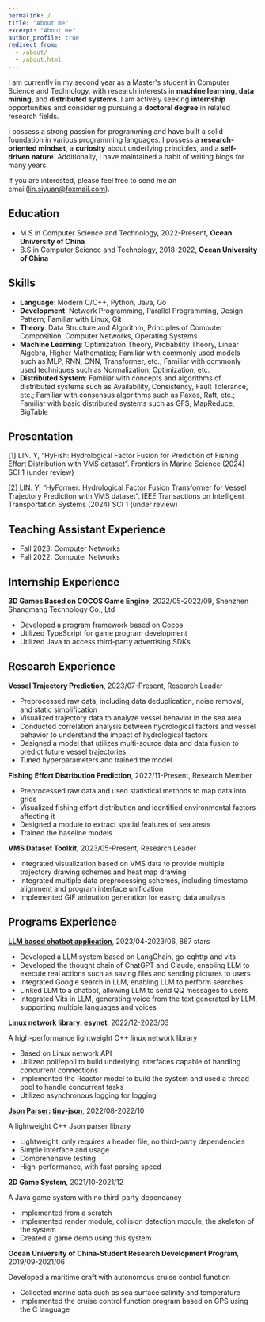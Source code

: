 ```yaml
---
permalink: /
title: "About me"
excerpt: "About me"
author_profile: true
redirect_from:
  - /about/
  - /about.html
---
```


I am currently in my second year as a Master's student in Computer Science and Technology, with research interests in **machine learning**, **data mining**, and **distributed systems**. I am actively seeking **internship** opportunities and considering pursuing a **doctoral degree** in related research fields.

I possess a strong passion for programming and have built a solid foundation in various programming languages. I possess a **research-oriented mindset**, a **curiosity** about underlying principles, and a **self-driven nature**. Additionally, I have maintained a habit of writing blogs for many years.

If you are interested, please feel free to send me an email(lin.siyuan@foxmail.com).

Education
------
- M.S in Computer Science and Technology, 2022-Present, **Ocean University of China**
- B.S in Computer Science and Technology, 2018-2022, **Ocean University of China**

Skills
------
- **Language**: Modern C/C++, Python, Java, Go
- **Development**: Network Programming, Parallel Programming, Design Pattern; Familiar with Linux, Git
- **Theory**: Data Structure and Algorithm, Principles of Computer Composition, Computer Networks, Operating Systems
- **Machine Learning**: Optimization Theory, Probability Theory, Linear Algebra, Higher Mathematics; Familiar with commonly used models such as MLP, RNN, CNN, Transformer, etc.; Familiar with commonly used techniques such as Normalization, Optimization, etc.
- **Distributed System**: Familiar with concepts and algorithms of distributed systems such as Availability, Consistency, Fault Tolerance, etc.; Familiar with consensus algorithms such as Paxos, Raft, etc.; Familiar with basic distributed systems such as GFS, MapReduce, BigTable

Presentation
------
\[1\] LIN. Y, “HyFish: Hydrological Factor Fusion for Prediction of Fishing Effort Distribution with VMS dataset”. Frontiers in Marine Science (2024) SCI 1 (under review)

\[2\] LIN. Y, “HyFormer: Hydrological Factor Fusion Transformer for Vessel Trajectory Prediction with VMS dataset”. IEEE Transactions on Intelligent Transportation Systems (2024) SCI 1 (under review)

Teaching Assistant Experience
------
- Fall 2023: Computer Networks
- Fall 2022: Computer Networks

Internship Experience
------
**3D Games Based on COCOS Game Engine**, 2022/05-2022/09, Shenzhen Shangmang Technology Co., Ltd

- Developed a program framework based on Cocos
- Utilized TypeScript for game program development
- Utilized Java to access third-party advertising SDKs

Research Experience
------
**Vessel Trajectory Prediction**, 2023/07-Present, Research Leader

- Preprocessed raw data, including data deduplication, noise removal, and static simplification
- Visualized trajectory data to analyze vessel behavior in the sea area
- Conducted correlation analysis between hydrological factors and vessel behavior to understand the impact of hydrological factors
- Designed a model that utilizes multi-source data and data fusion to predict future vessel trajectories
- Tuned hyperparameters and trained the model

**Fishing Effort Distribution Prediction**, 2022/11-Present, Research Member

- Preprocessed raw data and used statistical methods to map data into grids
- Visualized fishing effort distribution and identified environmental factors affecting it
- Designed a module to extract spatial features of sea areas
- Trained the baseline models

**VMS Dataset Toolkit**, 2023/05-Present, Research Leader

- Integrated visualization based on VMS data to provide multiple trajectory drawing schemes and heat map drawing
- Integrated multiple data preprocessing schemes, including timestamp alignment and program interface unification
- Implemented GIF animation generation for easing data analysis

Programs Experience
------
**[LLM based chatbot application](https://github.com/Syan-Lin/CyberWaifu)**, 2023/04-2023/06, 867 stars

- Developed a LLM system based on LangChain, go-cqhttp and vits
- Developed the thought chain of ChatGPT and Claude, enabling LLM to execute real actions such as saving files and sending pictures to users
- Integrated Google search in LLM, enabling LLM to perform searches
- Linked LLM to a chatbot, allowing LLM to send QQ messages to users
- Integrated Vits in LLM, generating voice from the text generated by LLM, supporting multiple languages and voices

**[Linux network library: esynet](https://github.com/Syan-Lin/esynet)**, 2022/12-2023/03

A high-performance lightweight C++ linux network library

- Based on Linux network API
- Utilized poll/epoll to build underlying interfaces capable of handling concurrent connections
- Implemented the Reactor model to build the system and used a thread pool to handle concurrent tasks
- Utilized asynchronous logging for logging

**[Json Parser: tiny-json](https://github.com/Syan-Lin/Tiny-JSON)**, 2022/08-2022/10

A lightweight C++ Json parser library

- Lightweight, only requires a header file, no third-party dependencies
- Simple interface and usage
- Comprehensive testing
- High-performance, with fast parsing speed

**2D Game System**, 2021/10-2021/12

A Java game system with no third-party dependancy

- Implemented from a scratch
- Implemented render module, collision detection module, the skeleton of the system
- Created a game demo using this system

**Ocean University of China-Student Research Development Program**, 2019/09-2021/06

Developed a maritime craft with autonomous cruise control function

- Collected marine data such as sea surface salinity and temperature
- Implemented the cruise control function program based on GPS using the C language